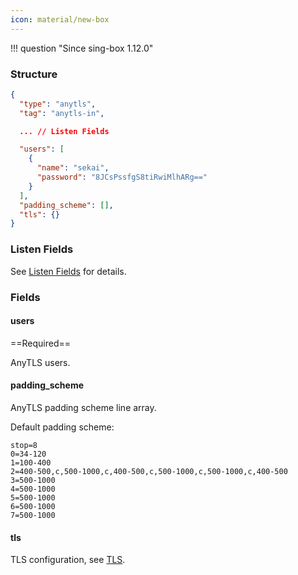 ```yaml
---
icon: material/new-box
---
```


!!! question "Since sing-box 1.12.0"

### Structure

```json
{
  "type": "anytls",
  "tag": "anytls-in",

  ... // Listen Fields

  "users": [
    {
      "name": "sekai",
      "password": "8JCsPssfgS8tiRwiMlhARg=="
    }
  ],
  "padding_scheme": [],
  "tls": {}
}
```

### Listen Fields

See [Listen Fields](/configuration/shared/listen/) for details.

### Fields

#### users

==Required==

AnyTLS users.

#### padding_scheme

AnyTLS padding scheme line array.

Default padding scheme:

```
stop=8
0=34-120
1=100-400
2=400-500,c,500-1000,c,400-500,c,500-1000,c,500-1000,c,400-500
3=500-1000
4=500-1000
5=500-1000
6=500-1000
7=500-1000
```

#### tls

TLS configuration, see [TLS](/configuration/shared/tls/#inbound).
